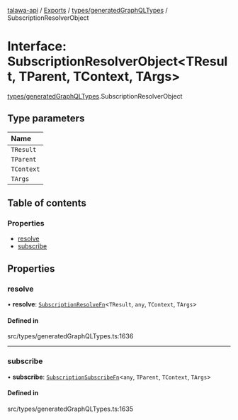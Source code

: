 [talawa-api](../README.md) / [Exports](../modules.md) / [types/generatedGraphQLTypes](../modules/types_generatedGraphQLTypes.md) / SubscriptionResolverObject

# Interface: SubscriptionResolverObject<TResult, TParent, TContext, TArgs\>

[types/generatedGraphQLTypes](../modules/types_generatedGraphQLTypes.md).SubscriptionResolverObject

## Type parameters

| Name |
| :------ |
| `TResult` |
| `TParent` |
| `TContext` |
| `TArgs` |

## Table of contents

### Properties

- [resolve](types_generatedGraphQLTypes.SubscriptionResolverObject.md#resolve)
- [subscribe](types_generatedGraphQLTypes.SubscriptionResolverObject.md#subscribe)

## Properties

### resolve

• **resolve**: [`SubscriptionResolveFn`](../modules/types_generatedGraphQLTypes.md#subscriptionresolvefn)<`TResult`, `any`, `TContext`, `TArgs`\>

#### Defined in

src/types/generatedGraphQLTypes.ts:1636

___

### subscribe

• **subscribe**: [`SubscriptionSubscribeFn`](../modules/types_generatedGraphQLTypes.md#subscriptionsubscribefn)<`any`, `TParent`, `TContext`, `TArgs`\>

#### Defined in

src/types/generatedGraphQLTypes.ts:1635
